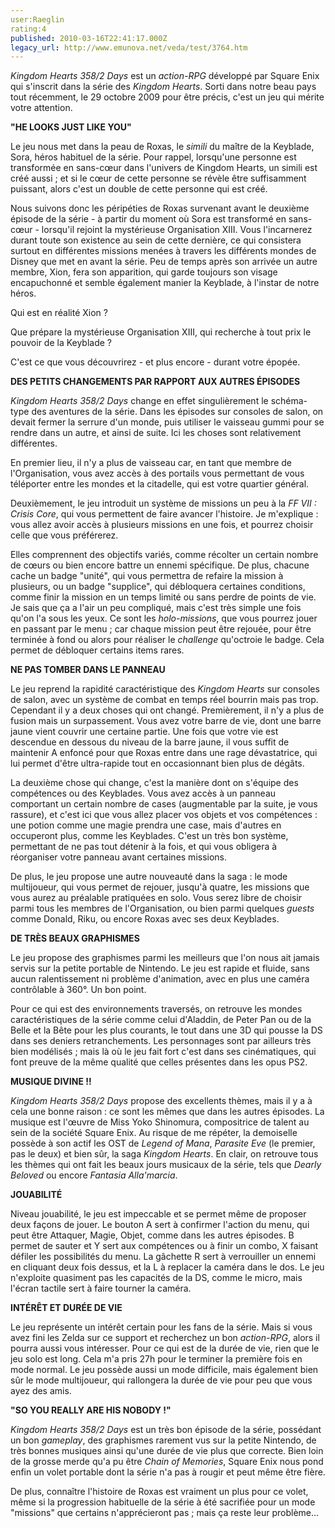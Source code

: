 ```yaml
---
user:Raeglin
rating:4
published: 2010-03-16T22:41:17.000Z
legacy_url: http://www.emunova.net/veda/test/3764.htm
---
```

_Kingdom Hearts 358/2 Days_ est un _action-RPG_ développé par Square Enix qui s'inscrit dans la série des _Kingdom Hearts_. Sorti dans notre beau pays tout récemment, le 29 octobre 2009 pour être précis, c'est un jeu qui mérite votre attention.  

  

**"HE LOOKS JUST LIKE YOU"**  

  

Le jeu nous met dans la peau de Roxas, le _simili_ du maître de la Keyblade, Sora, héros habituel de la série. Pour rappel, lorsqu'une personne est transformée en sans-cœur dans l'univers de Kingdom Hearts, un simili est créé aussi ; et si le cœur de cette personne se révèle être suffisamment puissant, alors c'est un double de cette personne qui est créé.  

Nous suivons donc les péripéties de Roxas survenant avant le deuxième épisode de la série - à partir du moment où Sora est transformé en sans-cœur - lorsqu'il rejoint la mystérieuse Organisation XIII. Vous l'incarnerez durant toute son existence au sein de cette dernière, ce qui consistera surtout en différentes missions menées à travers les différents mondes de Disney que met en avant la série. Peu de temps après son arrivée un autre membre, Xion, fera son apparition, qui garde toujours son visage encapuchonné et semble également manier la Keyblade, à l'instar de notre héros.  

  

Qui est en réalité Xion ?  

Que prépare la mystérieuse Organisation XIII, qui recherche à tout prix le pouvoir de la Keyblade ?  

C'est ce que vous découvrirez - et plus encore - durant votre épopée.  

  

**DES PETITS CHANGEMENTS PAR RAPPORT AUX AUTRES ÉPISODES**  

  

_Kingdom Hearts 358/2 Days_ change en effet singulièrement le schéma-type des aventures de la série. Dans les épisodes sur consoles de salon, on devait fermer la serrure d'un monde, puis utiliser le vaisseau gummi pour se rendre dans un autre, et ainsi de suite. Ici les choses sont relativement différentes.  

En premier lieu, il n'y a plus de vaisseau car, en tant que membre de l'Organisation, vous avez accès à des portails vous permettant de vous téléporter entre les mondes et la citadelle, qui est votre quartier général.  

Deuxièmement, le jeu introduit un système de missions un peu à la _FF VII : Crisis Core_, qui vous permettent de faire avancer l'histoire. Je m'explique : vous allez avoir accès à plusieurs missions en une fois, et pourrez choisir celle que vous préférerez.   

Elles comprennent des objectifs variés, comme récolter un certain nombre de cœurs ou bien encore battre un ennemi spécifique. De plus, chacune cache un badge "unité", qui vous permettra de refaire la mission à plusieurs, ou un badge "supplice", qui débloquera certaines conditions, comme finir la mission en un temps limité ou sans perdre de points de vie. Je sais que ça a l'air un peu compliqué, mais c'est très simple une fois qu'on l'a sous les yeux. Ce sont les _holo-missions_, que vous pourrez jouer en passant par le menu ; car chaque mission peut être rejouée, pour être terminée à fond ou alors pour réaliser le _challenge_ qu'octroie le badge. Cela permet de débloquer certains items rares.  

  

**NE PAS TOMBER DANS LE PANNEAU**  

  

Le jeu reprend la rapidité caractéristique des _Kingdom Hearts_ sur consoles de salon, avec un système de combat en temps réel bourrin mais pas trop. Cependant il y a deux choses qui ont changé. Premièrement, il n'y a plus de fusion mais un surpassement. Vous avez votre barre de vie, dont une barre jaune vient couvrir une certaine partie. Une fois que votre vie est descendue en dessous du niveau de la barre jaune, il vous suffit de maintenir A enfoncé pour que Roxas entre dans une rage dévastatrice, qui lui permet d'être ultra-rapide tout en occasionnant bien plus de dégâts.  

La deuxième chose qui change, c'est la manière dont on s'équipe des compétences ou des Keyblades. Vous avez accès à un panneau comportant un certain nombre de cases (augmentable par la suite, je vous rassure), et c'est ici que vous allez placer vos objets et vos compétences : une potion comme une magie prendra une case, mais d'autres en occuperont plus, comme les Keyblades. C'est un très bon système, permettant de ne pas tout détenir à la fois, et qui vous obligera à réorganiser votre panneau avant certaines missions.  

De plus, le jeu propose une autre nouveauté dans la saga : le mode multijoueur, qui vous permet de rejouer, jusqu'à quatre, les missions que vous aurez au préalable pratiquées en solo. Vous serez libre de choisir parmi tous les membres de l'Organisation, ou bien parmi quelques _guests_ comme Donald, Riku, ou encore Roxas avec ses deux Keyblades.  

  

**DE TRÈS BEAUX GRAPHISMES**  

  

Le jeu propose des graphismes parmi les meilleurs que l'on nous ait jamais servis sur la petite portable de Nintendo. Le jeu est rapide et fluide, sans aucun ralentissement ni problème d'animation, avec en plus une caméra contrôlable à 360°. Un bon point.  

Pour ce qui est des environnements traversés, on retrouve les mondes caractéristiques de la série comme celui d'Aladdin, de Peter Pan ou de la Belle et la Bête pour les plus courants, le tout dans une 3D qui pousse la DS dans ses deniers retranchements. Les personnages sont par ailleurs très bien modélisés ; mais là où le jeu fait fort c'est dans ses cinématiques, qui font preuve de la même qualité que celles présentes dans les opus PS2\.  

  

**MUSIQUE DIVINE !!**  

  

_Kingdom Hearts 358/2 Days_ propose des excellents thèmes, mais il y a à cela une bonne raison : ce sont les mêmes que dans les autres épisodes. La musique est l'œuvre de Miss Yoko Shinomura, compositrice de talent au sein de la société Square Enix. Au risque de me répéter, la demoiselle possède à son actif les OST de _Legend of Mana_, _Parasite Eve_ (le premier, pas le deux) et bien sûr, la saga _Kingdom Hearts_. En clair, on retrouve tous les thèmes qui ont fait les beaux jours musicaux de la série, tels que _Dearly Beloved_ ou encore _Fantasia Alla'marcia_.  

  

**JOUABILITÉ**  

  

Niveau jouabilité, le jeu est impeccable et se permet même de proposer deux façons de jouer. Le bouton A sert à confirmer l'action du menu, qui peut être Attaquer, Magie, Objet, comme dans les autres épisodes. B permet de sauter et Y sert aux compétences ou à finir un combo, X faisant défiler les possibilités du menu. La gâchette R sert à verrouiller un ennemi en cliquant deux fois dessus, et la L à replacer la caméra dans le dos. Le jeu n'exploite quasiment pas les capacités de la DS, comme le micro, mais l'écran tactile sert à faire tourner la caméra.  

  

**INTÉRÊT ET DURÉE DE VIE**  

  

Le jeu représente un intérêt certain pour les fans de la série. Mais si vous avez fini les Zelda sur ce support et recherchez un bon _action-RPG_, alors il pourra aussi vous intéresser. Pour ce qui est de la durée de vie, rien que le jeu solo est long. Cela m'a pris 27h pour le terminer la première fois en mode normal. Le jeu possède aussi un mode difficile, mais également bien sûr le mode multijoueur, qui rallongera la durée de vie pour peu que vous ayez des amis.  

  

**"SO YOU REALLY ARE HIS NOBODY !"**  

  

_Kingdom Hearts 358/2 Days_ est un très bon épisode de la série, possédant un bon _gameplay_, des graphismes rarement vus sur la petite Nintendo, de très bonnes musiques ainsi qu'une durée de vie plus que correcte. Bien loin de la grosse merde qu'a pu être _Chain of Memories_, Square Enix nous pond enfin un volet portable dont la série n'a pas à rougir et peut même être fière.  

De plus, connaître l'histoire de Roxas est vraiment un plus pour ce volet, même si la progression habituelle de la série à été sacrifiée pour un mode "missions" que certains n'apprécieront pas ; mais ça reste leur problème...